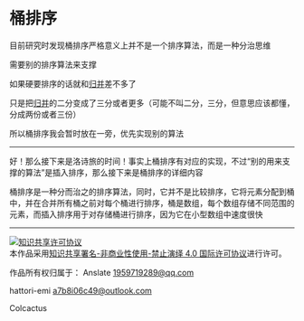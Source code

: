 # 桶排序  
目前研究时发现桶排序严格意义上并不是一个排序算法，而是一种分治思维

需要别的排序算法来支撑

如果硬要排序的话就和[归并](https://github.com/Colcactus/Algorithm/tree/main/base/sort/merge_sort)差不多了

只是把[归并](https://github.com/Colcactus/Algorithm/tree/main/base/sort/merge_sort)的二分变成了三分或者更多（可能不叫二分，三分，但意思应该都懂，分成两份或者三份）

所以桶排序我会暂时放在一旁，优先实现别的算法

---

好！那么接下来是洛诗旅的时间！事实上桶排序有对应的实现，不过“别的用来支撑的算法”是插入排序，那么接下来是桶排序的详细内容

桶排序是一种分而治之的排序算法，同时，它并不是比较排序，它将元素分配到桶中，并在合并所有桶之前对每个桶进行排序，桶是数组，每个数组存储不同范围的元素，而插入排序用于对存储桶进行排序，因为它在小型数组中速度很快

---
<a rel="license" href="http://creativecommons.org/licenses/by-nc-nd/4.0/"><img alt="知识共享许可协议" style="border-width:0" src="https://i.creativecommons.org/l/by-nc-nd/4.0/88x31.png" /></a><br />本作品采用<a rel="license" href="http://creativecommons.org/licenses/by-nc-nd/4.0/">知识共享署名-非商业性使用-禁止演绎 4.0 国际许可协议</a>进行许可。

作品所有权归属于：
Anslate <1959719289@qq.com>

hattori-emi <a7b8i06c49@outlook.com>

Colcactus